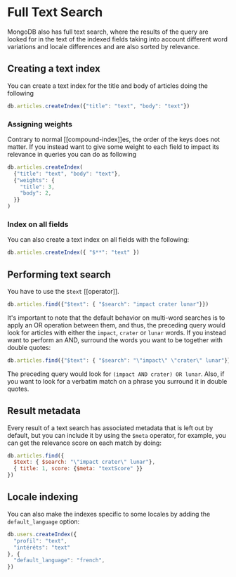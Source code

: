 # Full Text Search
MongoDB also has full text search, where the results of the query are looked for in the text of the indexed fields taking into account different word variations and locale differences and are also sorted by relevance.

## Creating a text index
You can create a text index for the title and body of articles doing the following

```js
db.articles.createIndex({"title": "text", "body": "text"})
```

### Assigning weights
Contrary to normal [[compound-index]]es, the order of the keys does not matter. If you instead want to give some weight to each field to impact its relevance in queries you can do as following

```js
db.articles.createIndex(
  {"title": "text", "body": "text"},
  {"weights": {
    "title": 3,
    "body": 2,
  }}
)
```

### Index on all fields
You can also create a text index on all fields with the following:

```js
db.articles.createIndex({ "$**": "text" })
```

## Performing text search
You have to use the `$text` [[operator]].

```js
db.articles.find({"$text": { "$search": "impact crater lunar"}})
```

It's important to note that the default behavior on multi-word searches is to apply an OR operation between them, and thus, the preceding query would look for articles with either the `impact`, `crater` or `lunar` words. If you instead want to perform an AND, surround the words you want to be together with double quotes:

```js
db.articles.find({"$text": { "$search": "\"impact\" \"crater\" lunar"}})
```

The preceding query would look for `(impact AND crater) OR lunar`. Also, if you want to look for a verbatim match on a phrase you surround it in double quotes.

## Result metadata
Every result of a text search has associated metadata that is left out by default, but you can include it by using the `$meta` operator, for example, you can get the relevance score on each match by doing:

```js
db.articles.find({
  $text: { $search: "\"impact crater\" lunar"},
  { title: 1, score: {$meta: "textScore" }}
})
```

## Locale indexing
You can also make the indexes specific to some locales by adding the `default_language` option:

```js
db.users.createIndex({
  "profil": "text",
  "intéréts": "text"
}, {
  "default_language": "french",
})
```
